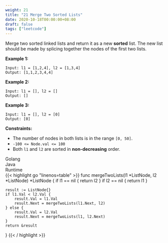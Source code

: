 ```yaml
---
weight: 21
title: "21 Merge Two Sorted Lists"
date: 2020-10-18T00:00:00+08:00
draft: false
tags: ["leetcode"]
---
```


Merge two sorted linked lists and return it as a new **sorted** list. The new list should be made by splicing together the nodes of the first two lists.

**Example 1:**
```
Input: l1 = [1,2,4], l2 = [1,3,4]
Output: [1,1,2,3,4,4]
```

**Example 2:**
```
Input: l1 = [], l2 = []
Output: []
```

**Example 3:**
```
Input: l1 = [], l2 = [0]
Output: [0]
```

**Constraints:**

- The number of nodes in both lists is in the range `[0, 50]`.
- `-100 <= Node.val <= 100`
- Both `l1` and `l2` are sorted in **non-decreasing** order.

<div class="tabs">
  <div class="tab-btn tab-btn-active" onclick="showLang(event, 'golang')">Golang</div>
  <div class="tab-btn" onclick="showLang(event, 'java')">Java</div>
  <div class="tab-btn" onclick="showLang(event, 'runtime')">Runtime</div>
</div>
<div class="tab-content">
<div id="golang" class="lang">
{{< highlight go "linenos=table" >}}
func mergeTwoLists(l1 *ListNode, l2 *ListNode) *ListNode {
	if l1 == nil {
		return l2
	}
	if l2 == nil {
		return l1
	}

	result := ListNode{}
	if l1.Val < l2.Val {
		result.Val = l1.Val
		result.Next = mergeTwoLists(l1.Next, l2)
	} else {
		result.Val = l2.Val
		result.Next = mergeTwoLists(l1, l2.Next)
	}
	return &result
}
{{< / highlight >}}
</div>
<div id="java" class="lang" style="display:none">
{{< highlight java "linenos=table" >}}
public ListNode mergeTwoLists(ListNode l1, ListNode l2) {
    if(l1 == null){
        return l2;
    }
    if(l2 == null){
        return l1;
    }
    
    ListNode mergeHead;
    if(l1.val < l2.val){
        mergeHead = l1;
        mergeHead.next = mergeTwoLists(l1.next, l2);
    }
    else{
        mergeHead = l2;
        mergeHead.next = mergeTwoLists(l1, l2.next);
    }
    return mergeHead;
}
{{< / highlight >}}
</div>
<div id="runtime" class="lang" style="display:none">
<div class="code-link">
<a href="https://runtime.siwei.dev/?src=leetcode21" target="_blank">https://runtime.siwei.dev/?src=leetcode21</a>
</div>
</div>
</div>
